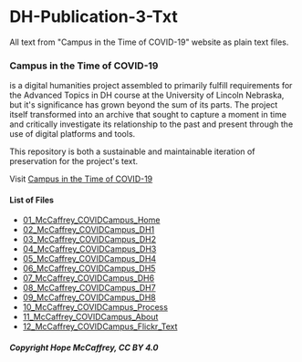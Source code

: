 # DH-Publication-3-Txt
All text from "Campus in the Time of COVID-19" website as plain text files.

### Campus in the Time of COVID-19 
is a digital humanities project assembled to primarily fulfill requirements for the Advanced Topics in DH course at the University of Lincoln Nebraska, but it's significance has grown beyond the sum of its parts. The project itself transformed into an archive that sought to capture a moment in time and critically investigate its relationship to the past and present through the use of digital platforms and tools.

This repository is both a sustainable and maintainable iteration of preservation for the project's text.

Visit [Campus in the Time of COVID-19](hmccaffrey477.wordpress.com)

#### List of Files 
- [01_McCaffrey_COVIDCampus_Home](/01_McCaffrey_COVIDCampus_Home.txt)
- [02_McCaffrey_COVIDCampus_DH1](/02_McCaffrey_COVIDCampus_DH1.txt)
- [03_McCaffrey_COVIDCampus_DH2](/03_McCaffrey_COVIDCampus_DH2.txt)
- [04_McCaffrey_COVIDCampus_DH3](/04_McCaffrey_COVIDCampus_DH3.txt)
- [05_McCaffrey_COVIDCampus_DH4](/05_McCaffrey_COVIDCampus_DH4.txt)
- [06_McCaffrey_COVIDCampus_DH5](/06_McCaffrey_COVIDCampus_DH5.txt)
- [07_McCaffrey_COVIDCampus_DH6](/07_McCaffrey_COVIDCampus_DH6.txt)
- [08_McCaffrey_COVIDCampus_DH7](/08_McCaffrey_COVIDCampus_DH7.txt)
- [09_McCaffrey_COVIDCampus_DH8](/09_McCaffrey_COVIDCampus_DH8.txt)
- [10_McCaffrey_COVIDCampus_Process](/10_McCaffrey_COVIDCampus_Process.txt)
- [11_McCaffrey_COVIDCampus_About](/11_McCaffrey_COVIDCampus_About.txt)
- [12_McCaffrey_COVIDCampus_Flickr_Text](/12_McCaffrey_COVIDCampus_Flickr_Text.txt)




##### Copyright Hope McCaffrey, CC BY 4.0
